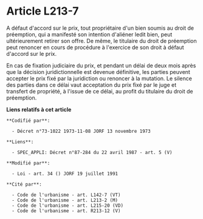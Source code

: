 # Article L213-7

A défaut d'accord sur le prix, tout propriétaire d'un bien soumis au droit de préemption, qui a manifesté son intention
d'aliéner ledit bien, peut ultérieurement retirer son offre. De même, le titulaire du droit de préemption peut renoncer en
cours de procédure à l'exercice de son droit à défaut d'accord sur le prix.

En cas de fixation judiciaire du prix, et pendant un délai de deux mois après que la décision juridictionnelle est devenue
définitive, les parties peuvent accepter le prix fixé par la juridiction ou renoncer à la mutation. Le silence des parties
dans ce délai vaut acceptation du prix fixé par le juge et transfert de propriété, à l'issue de ce délai, au profit du
titulaire du droit de préemption.

**Liens relatifs à cet article**

	**Codifié par**:

	  - Décret n°73-1022 1973-11-08 JORF 13 novembre 1973

	**Liens**:

	  - SPEC_APPLI: Décret n°87-284 du 22 avril 1987 - art. 5 (V)

	**Modifié par**:

	  - Loi - art. 34 () JORF 19 juillet 1991

	**Cité par**:

	  - Code de l'urbanisme - art. L142-7 (VT)
	  - Code de l'urbanisme - art. L213-2 (M)
	  - Code de l'urbanisme - art. L215-20 (VD)
	  - Code de l'urbanisme - art. R213-12 (V)
